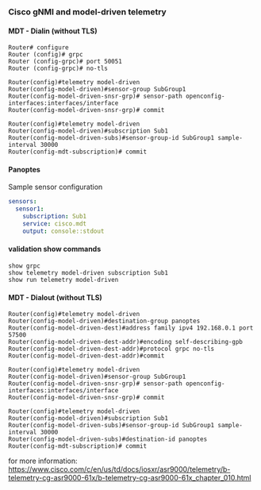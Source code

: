 ### Cisco gNMI and model-driven telemetry

#### MDT - Dialin (without TLS)

```
Router# configure
Router (config)# grpc
Router (config-grpc)# port 50051
Router (config-grpc)# no-tls
```

```
Router(config)#telemetry model-driven
Router(config-model-driven)#sensor-group SubGroup1
Router(config-model-driven-snsr-grp)# sensor-path openconfig-interfaces:interfaces/interface
Router(config-model-driven-snsr-grp)# commit
```

```
Router(config)#telemetry model-driven  
Router(config-model-driven)#subscription Sub1  
Router(config-model-driven-subs)#sensor-group-id SubGroup1 sample-interval 30000  
Router(config-mdt-subscription)# commit
```

#### Panoptes
Sample sensor configuration

```yaml
sensors:
  sensor1:
    subscription: Sub1
    service: cisco.mdt
    output: console::stdout
```


#### validation show commands
```
show grpc
show telemetry model-driven subscription Sub1
show run telemetry model-driven
```

#### MDT - Dialout (without TLS)

```
Router(config)#telemetry model-driven
Router(config-model-driven)#destination-group panoptes
Router(config-model-driven-dest)#address family ipv4 192.168.0.1 port 57500
Router(config-model-driven-dest-addr)#encoding self-describing-gpb
Router(config-model-driven-dest-addr)#protocol grpc no-tls
Router(config-model-driven-dest-addr)#commit
```

```
Router(config)#telemetry model-driven
Router(config-model-driven)#sensor-group SubGroup1
Router(config-model-driven-snsr-grp)# sensor-path openconfig-interfaces:interfaces/interface
Router(config-model-driven-snsr-grp)# commit
```

```
Router(config)#telemetry model-driven  
Router(config-model-driven)#subscription Sub1  
Router(config-model-driven-subs)#sensor-group-id SubGroup1 sample-interval 30000  
Router(config-model-driven-subs)#destination-id panoptes 
Router(config-mdt-subscription)# commit
```

for more information: https://www.cisco.com/c/en/us/td/docs/iosxr/asr9000/telemetry/b-telemetry-cg-asr9000-61x/b-telemetry-cg-asr9000-61x_chapter_010.html